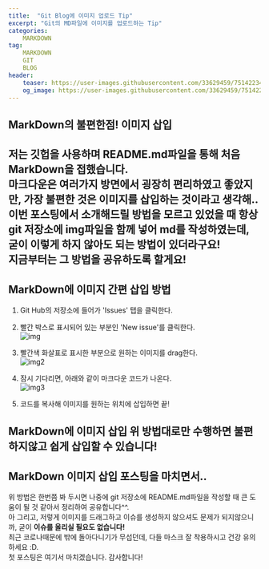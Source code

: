 ```yaml
---
title:  "Git Blog에 이미지 업로드 Tip"
excerpt: "Git의 MD파일에 이미지를 업로드하는 Tip"
categories:
    MARKDOWN
tag:
    MARKDOWN
    GIT
    BLOG
header:
    teaser: https://user-images.githubusercontent.com/33629459/75142234-ff84d500-5735-11ea-81f3-0eef8d9332ec.png
    og_image: https://user-images.githubusercontent.com/33629459/75142234-ff84d500-5735-11ea-81f3-0eef8d9332ec.png
---
```

## MarkDown의 불편한점! 이미지 삽입  
저는 깃헙을 사용하며 README.md파일을 통해 처음 MarkDown을 접했습니다.  
마크다운은 여러가지 방면에서 굉장히 편리하였고 좋았지만, 가장 불편한 것은 이미지를 삽입하는 것이라고 생각해..
이번 포스팅에서 소개해드릴 방법을 모르고 있었을 때 항상 git 저장소에 img파일을 함께 넣어 md를 작성하였는데, 굳이 이렇게 하지 않아도 되는 방법이 있더라구요!  
지금부터는 그 방법을 공유하도록 할게요!
---
## MarkDown에 이미지 간편 삽입 방법  
1. Git Hub의 저장소에 들어가 'Issues' 탭을 클릭한다.  

2. 빨간 박스로 표시되어 있는 부분인 'New issue'를 클릭한다.  
![img](https://user-images.githubusercontent.com/33629459/75141960-65bd2800-5735-11ea-95db-a7abba094378.png)

3. 빨간색 화살표로 표시한 부분으로 원하는 이미지를 drag한다.  
![img2](https://user-images.githubusercontent.com/33629459/75142132-c2204780-5735-11ea-8ff8-ac0dd27a56ef.png)

4. 잠시 기다리면, 아래와 같이 마크다운 코드가 나온다.  
![img3](https://user-images.githubusercontent.com/33629459/75142234-ff84d500-5735-11ea-81f3-0eef8d9332ec.png)

5. 코드를 복사해 이미지를 원하는 위치에 삽입하면 끝!  

MarkDown에 <b>이미지 삽입</b> 위 방법대로만 수행하면 불편하지않고 쉽게 삽입할 수 있습니다!
---
## MarkDown 이미지 삽입 포스팅을 마치면서..
위 방법은 한번쯤 봐 두시면 나중에 git 저장소에 README.md파일을 작성할 때 큰 도움이 될 것 같아서 정리하여 공유합니다^^.  
아 그리고, 저렇게 이미지를 드래그하고 이슈를 생성하지 않으셔도 문제가 되지않으니까, 굳이 <b>이슈를 올리실 필요도 없습니다!</b>  
최근 코로나때문에 밖에 돌아다니기가 무섭던데, 다들 마스크 잘 착용하시고 건강 유의하세요 :D.  
첫 포스팅은 여기서 마치겠습니다. 감사합니다!
